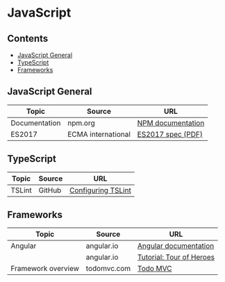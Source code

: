 # JavaScript

## Contents

* [JavaScript General](#javascript-general)
* [TypeScript](#typescript)
* [Frameworks](#frameworks)

## JavaScript General

| Topic | Source | URL |
| --- | --- | --- |
| Documentation | npm.org | [NPM documentation](https://docs.npmjs.com/) |
| ES2017 | ECMA international | [ES2017 spec (PDF)](https://www.ecma-international.org/publications/files/ECMA-ST/Ecma-262.pdf) |

## TypeScript

| Topic | Source | URL |
| --- | --- | --- |
| TSLint | GitHub | [Configuring TSLint](https://palantir.github.io/tslint/usage/configuration/) |

## Frameworks

| Topic | Source | URL |
| --- | --- | --- |
| Angular | angular.io | [Angular documentation](https://angular.io/docs) |
| | angular.io | [Tutorial: Tour of Heroes](https://angular.io/tutorial) |
| Framework overview | todomvc.com |[Todo MVC](http://todomvc.com/) |